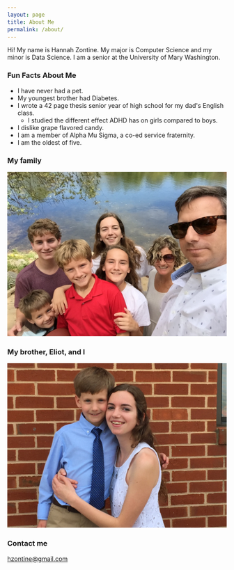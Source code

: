 ```yaml
---
layout: page
title: About Me
permalink: /about/
---
```


Hi!
My name is Hannah Zontine. My major is Computer Science and my minor is Data Science.
I am a senior at the University of Mary Washington.

### Fun Facts About Me
* I have never had a pet.
* My youngest brother had Diabetes.
* I wrote a 42 page thesis senior year of high school for my dad's English class.
  * I studied the different effect ADHD has on girls compared to boys.
* I dislike grape flavored candy.
* I am a member of Alpha Mu Sigma, a co-ed service fraternity.
* I am the oldest of five.

### My family
![alt text](https://raw.githubusercontent.com/hzontine/hzontine.github.io/master/images/myfamily.JPG "My Family")


### My brother, Eliot, and I
![alt text](https://raw.githubusercontent.com/hzontine/hzontine.github.io/master/images/eliot.jpg "ELIOT")



### Contact me

[hzontine@gmail.com](mailto:hzontine@gmail.com)
